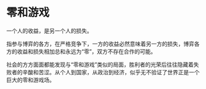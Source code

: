 # 零和游戏

一个人的收益，是另一个人的损失。

指参与博弈的各方，在严格竞争下，一方的收益必然意味着另一方的损失，博弈各方的收益和损失相加总和永远为“零”，双方不存在合作的可能。

社会的方方面面都能发现与“零和游戏”类似的局面，胜利者的光荣后往往隐藏着失败者的辛酸和苦涩。从个人到国家，从政治到经济，似乎无不验证了世界正是一个巨大的零和游戏场。
